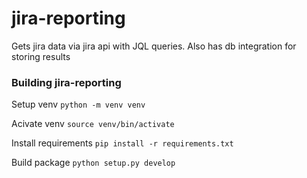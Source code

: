 # jira-reporting
Gets jira data via jira api with JQL queries. Also has db integration for storing results

### Building jira-reporting

Setup venv
`python -m venv venv`

Acivate venv
`source venv/bin/activate`

Install requirements
`pip install -r requirements.txt`

Build package
`python setup.py develop`
